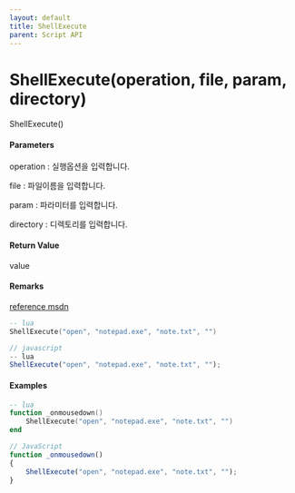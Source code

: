```yaml
---
layout: default
title: ShellExecute
parent: Script API
---
```

# ShellExecute\(operation, file, param, directory\)

ShellExecute\(\)

#### Parameters

operation : 실행옵션을 입력합니다.

file : 파일이름을 입력합니다.

param : 파라미터를 입력합니다.

directory : 디렉토리를 입력합니다.

#### Return Value

value

#### Remarks

[reference msdn](https://msdn.microsoft.com/query/dev14.query?appId=Dev14IDEF1&l=EN-US&k=k%28SHELLAPI%2FShellExecute%29;k%28ShellExecute%29;k%28DevLang-C%2B%2B%29;k%28TargetOS-Windows%29&rd=true)

```lua
-- lua
ShellExecute("open", "notepad.exe", "note.txt", "")
```

```js
// javascript
-- lua
ShellExecute("open", "notepad.exe", "note.txt", "");
```

#### 

#### Examples

```lua
-- lua
function _onmousedown()
    ShellExecute("open", "notepad.exe", "note.txt", "")
end
```

```js
// JavaScript
function _onmousedown()
{    
    ShellExecute("open", "notepad.exe", "note.txt", "");
}
```



